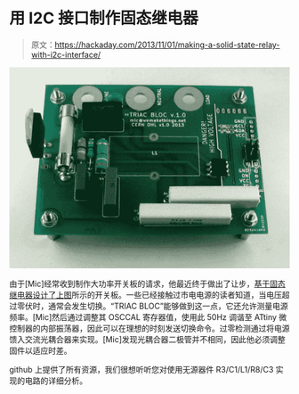 # 用 I2C 接口制作固态继电器

> 原文：<https://hackaday.com/2013/11/01/making-a-solid-state-relay-with-i2c-interface/>

[![](img/75810aa2b7c1dae58668590cb61feea0.png)](http://hackaday.com/wp-content/uploads/2013/10/2013-10-27_triac-bloc.jpg)

由于[Mic]经常收到制作大功率开关板的请求，他最近终于做出了让步，[基于固态继电器设计了上图](http://wemakethings.net/2013/10/27/triac-bloc/)所示的开关板。一些已经接触过市电电源的读者知道，当电压超过零伏时，通常会发生切换。“TRIAC BLOC”能够做到这一点，它还允许测量电源频率。[Mic]然后通过调整其 OSCCAL 寄存器值，使用此 50Hz 调谐至 ATtiny 微控制器的内部振荡器，因此可以在理想的时刻发送切换命令。过零检测通过将电源馈入交流光耦合器来实现。[Mic]发现光耦合器二极管并不相同，因此他必须调整固件以适应时差。

github 上提供了所有资源，我们很想听听您对使用无源器件 R3/C1/L1/R8/C3 实现的电路的详细分析。